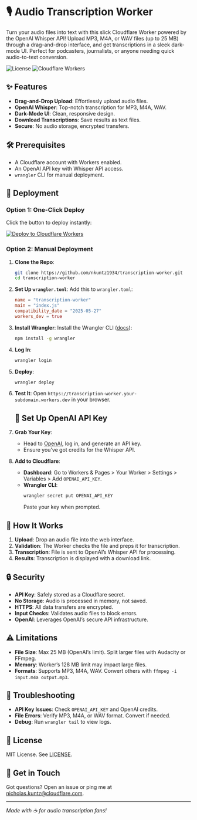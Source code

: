 # 🎙️ Audio Transcription Worker

Turn your audio files into text with this slick Cloudflare Worker powered by the OpenAI Whisper API! Upload MP3, M4A, or WAV files (up to 25 MB) through a drag-and-drop interface, and get transcriptions in a sleek dark-mode UI. Perfect for podcasters, journalists, or anyone needing quick audio-to-text conversion.

![License](https://img.shields.io/badge/license-MIT-blue.svg)
![Cloudflare Workers](https://img.shields.io/badge/Cloudflare-Workers-orange)

## ✨ Features
- **Drag-and-Drop Upload**: Effortlessly upload audio files.
- **OpenAI Whisper**: Top-notch transcription for MP3, M4A, WAV.
- **Dark-Mode UI**: Clean, responsive design.
- **Download Transcriptions**: Save results as text files.
- **Secure**: No audio storage, encrypted transfers.

## 🛠️ Prerequisites
- A Cloudflare account with Workers enabled.
- An OpenAI API key with Whisper API access.
- `wrangler` CLI for manual deployment.

## 🚀 Deployment

### Option 1: One-Click Deploy
Click the button to deploy instantly:

[![Deploy to Cloudflare Workers](https://deploy.workers.cloudflare.com/button)](https://deploy.workers.cloudflare.com/?url=https://github.com/nkuntz1934/transcription-worker)

### Option 2: Manual Deployment
1. **Clone the Repo**:
   ```bash
   git clone https://github.com/nkuntz1934/transcription-worker.git
   cd transcription-worker
   ```

2. **Set Up `wrangler.toml`**:
   Add this to `wrangler.toml`:
   ```toml
   name = "transcription-worker"
   main = "index.js"
   compatibility_date = "2025-05-27"
   workers_dev = true
   ```

3. **Install Wrangler**:
   Install the Wrangler CLI ([docs](https://developers.cloudflare.com/workers/wrangler/install-and-update/)):
   ```bash
   npm install -g wrangler
   ```

4. **Log In**:
   ```bash
   wrangler login
   ```

5. **Deploy**:
   ```bash
   wrangler deploy
   ```

6. **Test It**:
   Open `https://transcription-worker.your-subdomain.workers.dev` in your browser.

   ## 🔑 Set Up OpenAI API Key
1. **Grab Your Key**:
   - Head to [OpenAI](https://platform.openai.com/), log in, and generate an API key.
   - Ensure you’ve got credits for the Whisper API.

2. **Add to Cloudflare**:
   - **Dashboard**: Go to Workers & Pages > Your Worker > Settings > Variables > Add `OPENAI_API_KEY`.
   - **Wrangler CLI**:
     ```bash
     wrangler secret put OPENAI_API_KEY
     ```
     Paste your key when prompted.

## 🔄 How It Works
1. **Upload**: Drop an audio file into the web interface.
2. **Validation**: The Worker checks the file and preps it for transcription.
3. **Transcription**: File is sent to OpenAI’s Whisper API for processing.
4. **Results**: Transcription is displayed with a download link.

## 🔒 Security
- **API Key**: Safely stored as a Cloudflare secret.
- **No Storage**: Audio is processed in memory, not saved.
- **HTTPS**: All data transfers are encrypted.
- **Input Checks**: Validates audio files to block errors.
- **OpenAI**: Leverages OpenAI’s secure API infrastructure.

## ⚠️ Limitations
- **File Size**: Max 25 MB (OpenAI’s limit). Split larger files with Audacity or FFmpeg.
- **Memory**: Worker’s 128 MB limit may impact large files.
- **Formats**: Supports MP3, M4A, WAV. Convert others with `ffmpeg -i input.m4a output.mp3`.

## 🐛 Troubleshooting
- **API Key Issues**: Check `OPENAI_API_KEY` and OpenAI credits.
- **File Errors**: Verify MP3, M4A, or WAV format. Convert if needed.
- **Debug**: Run `wrangler tail` to view logs.

## 📄 License
MIT License. See [LICENSE](LICENSE).

## 👋 Get in Touch
Got questions? Open an issue or ping me at nicholas.kuntz@cloudflare.com.

---
*Made with ☕ for audio transcription fans!*
